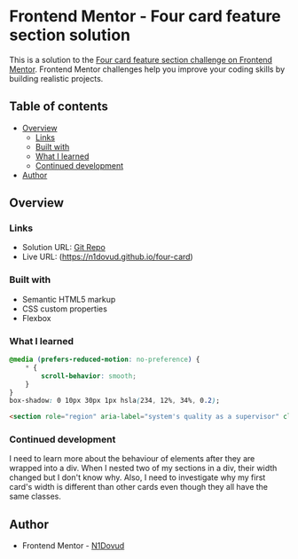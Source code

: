 # Frontend Mentor - Four card feature section solution

This is a solution to the [Four card feature section challenge on Frontend Mentor](https://www.frontendmentor.io/challenges/four-card-feature-section-weK1eFYK). Frontend Mentor challenges help you improve your coding skills by building realistic projects. 

## Table of contents

- [Overview](#overview)
  - [Links](#links)
  - [Built with](#built-with)
  - [What I learned](#what-i-learned)
  - [Continued development](#continued-development)
- [Author](#author)

## Overview

### Links

- Solution URL: [Git Repo](https://github.com/N1Dovud/four-card)
- Live URL: (https://n1dovud.github.io/four-card)


### Built with

- Semantic HTML5 markup
- CSS custom properties
- Flexbox

### What I learned


```css
@media (prefers-reduced-motion: no-preference) {
    * {
        scroll-behavior: smooth;
    }
}
box-shadow: 0 10px 30px 1px hsla(234, 12%, 34%, 0.2);
```
```html
<section role="region" aria-label="system's quality as a supervisor" class="card greenish">
```
### Continued development

I need to learn more about the behaviour of elements after they are wrapped into a div. When I nested two of my sections in a div, their width changed but I don't know why. Also, I need to investigate why my first card's width is different than other cards even though they all have the same classes.
## Author

- Frontend Mentor - [N1Dovud](https://www.frontendmentor.io/profile/N1Dovud)